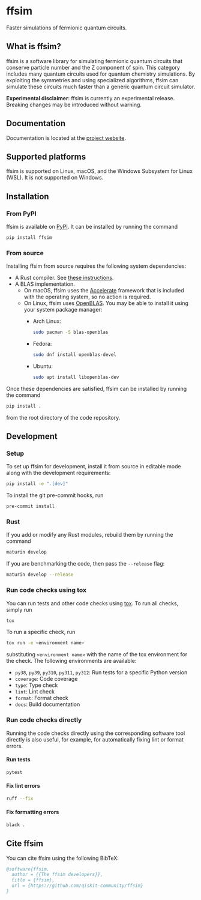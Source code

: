 # ffsim

Faster simulations of fermionic quantum circuits.

## What is ffsim?

<!-- start what-is-ffsim -->

ffsim is a software library for simulating fermionic quantum circuits that conserve particle number
and the Z component of spin. This category includes many quantum circuits used for quantum chemistry simulations.
By exploiting the symmetries and using specialized algorithms, ffsim can simulate these circuits much faster
than a generic quantum circuit simulator.

**Experimental disclaimer**: ffsim is currently an experimental release. Breaking changes may be introduced without warning.

<!-- end what-is-ffsim -->

## Documentation

Documentation is located at the [project website](https://qiskit-community.github.io/ffsim/).

## Supported platforms

ffsim is supported on Linux, macOS, and the Windows Subsystem for Linux (WSL). It is not supported on Windows.

## Installation

### From PyPI

<!-- start install-from-pypi -->

ffsim is available on [PyPI](https://pypi.org/project/ffsim/). It can be installed by running the command

```bash
pip install ffsim
```

<!-- end install-from-pypi -->

### From source

Installing ffsim from source requires the following system dependencies:

- A Rust compiler. See [these instructions](https://www.rust-lang.org/tools/install).
- A BLAS implementation.
  - On macOS, ffsim uses the [Accelerate](https://developer.apple.com/documentation/accelerate) framework that is included with the operating system, so no action is required.
  - On Linux, ffsim uses [OpenBLAS](https://www.openblas.net/). You may be able to install it using your system package manager:
    - Arch Linux:

      ```bash
      sudo pacman -S blas-openblas
      ```

    - Fedora:

      ```bash
      sudo dnf install openblas-devel
      ```

    - Ubuntu:

      ```bash
      sudo apt install libopenblas-dev
      ```

Once these dependencies are satisfied, ffsim can be installed by running the command

```bash
pip install .
```

from the root directory of the code repository.

## Development

### Setup

To set up ffsim for development, install it from source in editable mode along with the development requirements:

```bash
pip install -e ".[dev]"
```

To install the git pre-commit hooks, run

```bash
pre-commit install
```

### Rust

If you add or modify any Rust modules, rebuild them by running the command

```bash
maturin develop
```

If you are benchmarking the code, then pass the `--release` flag:

```bash
maturin develop --release
```

### Run code checks using tox

You can run tests and other code checks using [tox](https://tox.wiki/en/latest/).
To run all checks, simply run

```bash
tox
```

To run a specific check, run

```bash
tox run -e <environment name>
```

substituting `<environment name>` with the name of the tox environment for the check. The following environments are available:

- `py38`, `py39`, `py310`, `py311`, `py312`: Run tests for a specific Python version
- `coverage`: Code coverage
- `type`: Type check
- `lint`: Lint check
- `format`: Format check
- `docs`: Build documentation

### Run code checks directly

Running the code checks directly using the corresponding software tool directly is also useful, for example, for automatically fixing lint or format errors.

#### Run tests

```bash
pytest
```

#### Fix lint errors

```bash
ruff --fix
```

#### Fix formatting errors

```bash
black .
```

## Cite ffsim

You can cite ffsim using the following BibTeX:

```bibtex
@software{ffsim,
  author = {{The ffsim developers}},
  title = {ffsim},
  url = {https://github.com/qiskit-community/ffsim}
}
```
